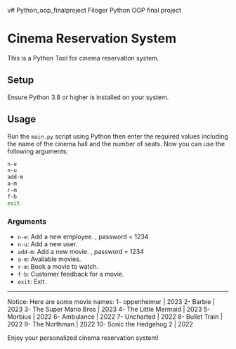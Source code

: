 v# Python_oop_finalproject
Filoger Python OOP final project
# Cinema Reservation System

This is a Python Tool for cinema reservation system.

## Setup

Ensure Python 3.8 or higher is installed on your system.

## Usage

Run the `main.py` script using Python then enter the required values including the name of the cinema hall and the number of seats. Now you can use the following arguments:

```bash
n-e
n-u
add-m
a-m
r-m
f-b
exit
```

### Arguments

- `n-e`: Add a new employee. , password = 1234
- `n-u`: Add a new user.
- `add-m`: Add a new movie. , password = 1234
- `a-m`: Available movies.
- `r-m`: Book a movie to watch.
- `f-b`: Customer feedback for a movie.
- `exit`: Exit.


---

Notice: 
    Here are some movie names:
        1- oppenheimer | 2023
        2- Barbie | 2023
        3- The Super Mario Bros | 2023
        4- The Little Mermaid | 2023
        5- Morbius | 2022
        6- Ambulance | 2022
        7- Uncharted | 2022
        8- Bullet Train | 2022
        9- The Northman | 2022
        10- Sonic the Hedgehog 2 | 2022



Enjoy your personalized cinema reservation system!
